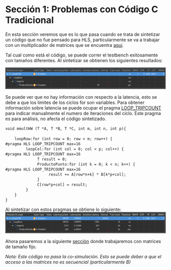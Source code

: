 # Sección 1: Problemas con Código C Tradicional

En esta sección veremos que es lo que pasa cuando se trata de sintetizar un código que no fue pensado para HLS, particularmente se va a trabajar con un multiplicador de matrices que se encuentra [aquí](./srcHW/mmultHW.cpp). 


Tal cual como está el código, se puede correr el testbench exitosamente con tamaños diferentes. Al sintetizar se obtienen los siguientes resultados:

![image info](./Imagenes/noInfo.png)

Se puede ver que no hay información con respecto a la latencia, esto se debe a que los limites de los ciclos for son variables. Para obtener información sobre latencia se puede ocupar el pragma [LOOP_TRIPCOUNT](https://www.xilinx.com/html_docs/xilinx2020_2/vitis_doc/hls_pragmas.html#sty1504034367099) para indicar manualmente el numero de iteraciones del ciclo. Este pragma es para análisis, no afecta el código sintetizado. 

```
void mmultHW (T *A, T *B, T *C, int m, int n, int p){

    loopRow:for (int row = 0; row < m; row++) {
#pragma HLS LOOP_TRIPCOUNT max=16
         loopCol:for (int col = 0; col < p; col++) {
#pragma HLS LOOP_TRIPCOUNT max=16
              T result = 0;
              ProductoPunto:for (int k = 0; k < n; k++) {
#pragma HLS LOOP_TRIPCOUNT max=16
                   result += A[row*n+k] * B[k*p+col];
              }
              C[row*p+col] = result;
         }
    }
}
```

Al sintetizar con estos pragmas se obtiene lo siguiente:
![image info](./Imagenes/LatencyInfo.png)


Ahora pasaremos a la siguiente [sección](../Seccion2/Readme.md) donde trabajaremos con matrices de tamaño fijo.

*Nota: Este código no pasa la co-simulación. Esto se puede deber a que el acceso a las matrices no es secuencial (particularmente B)*
